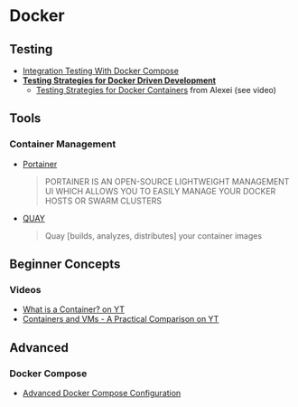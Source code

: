 # Docker

## Testing

- [Integration Testing With Docker Compose](https://blog.harrison.dev/2016/06/19/integration-testing-with-docker-compose.html)
- **[Testing Strategies for Docker Driven Development](https://codefresh.io/docker-tutorial/testing-strategies-for-docker/)**
  - [Testing Strategies for Docker Containers](https://alexei-led.github.io/post/docker_testing/)
 from Alexei (see video)
 
## Tools

### Container Management

- [Portainer](https://portainer.io/)

  > PORTAINER IS AN OPEN-SOURCE LIGHTWEIGHT MANAGEMENT UI WHICH ALLOWS YOU TO EASILY MANAGE YOUR DOCKER HOSTS OR SWARM CLUSTERS
- [QUAY](https://quay.io/)

  > Quay [builds, analyzes, distributes] your container images

## Beginner Concepts

### Videos

- [What is a Container? on YT](https://www.youtube.com/watch?v=EnJ7qX9fkcU)
- [Containers and VMs - A Practical Comparison on YT](https://www.youtube.com/watch?v=L1ie8negCjc)

## Advanced

### Docker Compose

- [Advanced Docker Compose Configuration](https://runnable.com/docker/advanced-docker-compose-configuration)
